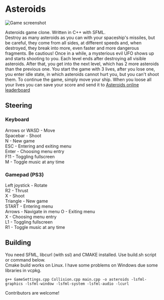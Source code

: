 # Asteroids

![Game screenshot](https://maciej.ml/projects/Asteroids/Asteroids.png?)

Asteroids game clone. Written in C++ with SFML.  
Destroy as many asteroids as you can with your spaceship's missiles, but be careful, they come from all sides, at different speeds and, when destroyed, they break into more, even faster and more dangerous fragments. Be cautious! Once in a while, a mysterious evil UFO shows up and starts shooting to you.
Each level ends after destroying all visible asteroids. After that, you get into the next level, which has 2 more asteroids than the previous one.
You start the game with 3 lives, after you lose one, you enter idle state, in which asteroids cannot hurt you, but you can't shoot them. To continue the game, simply move your ship. When you loose all your lives you can save your score and send it to [Asteroids online leaderboard](https://maciej.ml/Asteroids/)  
## Steering
### Keyboard
Arrows or WASD - Move  
Spacebar - Shoot  
N - New game  
ESC - Entering and exiting menu  
Enter - Choosing menu entry  
F11 - Toggling fullscreen  
M - Toggle music at any time
### Gamepad (PS3)
Left joystick - Rotate  
R2 - Thrust  
X - Shoot  
Triangle - New game  
START - Entering menu  
Arrows - Navigate in menu
O - Exiting menu  
X - Choosing menu entry  
L1 - Toggling fullscreen  
R1 - Toggle music at any time
## Building
You need SFML, libcurl (with ssl) and CMAKE installed. Use build.sh script or command below.  
Cmake build works on Linux. I have some problems on Windows due some libraries in vcpkg.  
````shell
g++ GameSettings.cpp Collision.cpp main.cpp -o asteroids -lsfml-graphics -lsfml-window -lsfml-system -lsfml-audio -lcurl
````   
Contributors are welcome!